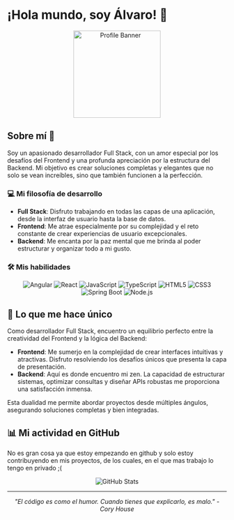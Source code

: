 # ¡Hola mundo, soy Álvaro! 👋

<div align="center">
  <img src="/placeholder.svg?height=200&width=200" alt="Profile Banner" width="200" height="200">
</div>

## Sobre mí 🚀

Soy un apasionado desarrollador Full Stack, con un amor especial por los desafíos del Frontend y una profunda apreciación por la estructura del Backend. Mi objetivo es crear soluciones completas y elegantes que no solo se vean increíbles, sino que también funcionen a la perfección.

### 💻 Mi filosofía de desarrollo

- **Full Stack**: Disfruto trabajando en todas las capas de una aplicación, desde la interfaz de usuario hasta la base de datos.
- **Frontend**: Me atrae especialmente por su complejidad y el reto constante de crear experiencias de usuario excepcionales.
- **Backend**: Me encanta por la paz mental que me brinda al poder estructurar y organizar todo a mi gusto.

### 🛠️ Mis habilidades

<div align="center">

  ![Angular](https://img.shields.io/badge/-Angular-DD0031?style=for-the-badge&logo=angular&logoColor=white)
  ![React](https://img.shields.io/badge/-React-61DAFB?style=for-the-badge&logo=react&logoColor=black)
  ![JavaScript](https://img.shields.io/badge/-JavaScript-F7DF1E?style=for-the-badge&logo=javascript&logoColor=black)
  ![TypeScript](https://img.shields.io/badge/-TypeScript-3178C6?style=for-the-badge&logo=typescript&logoColor=white)
  ![HTML5](https://img.shields.io/badge/-HTML5-E34F26?style=for-the-badge&logo=html5&logoColor=white)
  ![CSS3](https://img.shields.io/badge/-CSS3-1572B6?style=for-the-badge&logo=css3&logoColor=white)
  ![Spring Boot](https://img.shields.io/badge/-Spring%20Boot-6DB33F?style=for-the-badge&logo=spring-boot&logoColor=white)
  ![Node.js](https://img.shields.io/badge/-Node.js-339933?style=for-the-badge&logo=node.js&logoColor=white)

</div>

## 🌟 Lo que me hace único

Como desarrollador Full Stack, encuentro un equilibrio perfecto entre la creatividad del Frontend y la lógica del Backend:

- **Frontend**: Me sumerjo en la complejidad de crear interfaces intuitivas y atractivas. Disfruto resolviendo los desafíos únicos que presenta la capa de presentación.
- **Backend**: Aquí es donde encuentro mi zen. La capacidad de estructurar sistemas, optimizar consultas y diseñar APIs robustas me proporciona una satisfacción inmensa.

Esta dualidad me permite abordar proyectos desde múltiples ángulos, asegurando soluciones completas y bien integradas.

## 📊 Mi actividad en GitHub

No es gran cosa ya que estoy empezando en github y solo estoy contribuyendo en mis proyectos, de los cuales, en el que mas trabajo lo tengo en privado ;(

<div align="center">
  <img src="https://github-readme-stats.vercel.app/api?username=alvgm98&show_icons=true&theme=radical" alt="GitHub Stats">
</div>

---

<div align="center">
  <i>"El código es como el humor. Cuando tienes que explicarlo, es malo." - Cory House</i>
</div>
